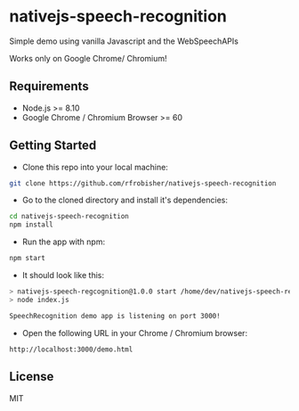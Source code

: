 # nativejs-speech-recognition
Simple demo using vanilla Javascript and the WebSpeechAPIs

Works only on Google Chrome/ Chromium!

## Requirements

* Node.js >= 8.10
* Google Chrome / Chromium Browser >= 60


## Getting Started

* Clone this repo into your local machine:

```sh
git clone https://github.com/rfrobisher/nativejs-speech-recognition
```

* Go to the cloned directory and install it's dependencies:
```sh
cd nativejs-speech-recognition
npm install
```
* Run the app with npm:

```sh
npm start
```
* It should look like this:

```sh
> nativejs-speech-regcognition@1.0.0 start /home/dev/nativejs-speech-recognition
> node index.js

SpeechRecognition demo app is listening on port 3000!
```
* Open the following URL in your Chrome / Chromium browser:

```
http://localhost:3000/demo.html
```
## License

MIT
